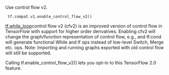 
Use control flow v2.

```
 tf.compat.v1.enable_control_flow_v2()
```
[tf.while_loop](https://www.tensorflow.org/api_docs/python/tf/while_loop)control flow v2 (cfv2) is an improved version of control flow in TensorFlow with support for higher order derivatives. Enabling cfv2 will change the graph/function representation of control flow, e.g.,  and tf.cond will generate functional While and If ops instead of low-level Switch, Merge etc. ops. Note: Importing and running graphs exported with old control flow will still be supported.


Calling tf.enable_control_flow_v2() lets you opt-in to this TensorFlow 2.0 feature.

